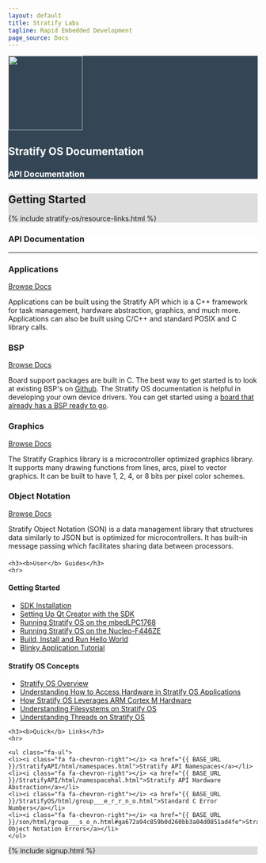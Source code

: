 ```yaml
---
layout: default
title: Stratify Labs
tagline: Rapid Embedded Development
page_source: Docs
---
```


<div style="background: #344555; color: #fff;">
<div class="container">
<div class="row header_row">
		<div class="col-md-3">
			<img class="post_image" height="150px"  src="{{ BASE_PATH }}/images/Stratify-OS-Logo-Cog.svg" />
		</div>
		<div class="col-md-9">
			<h2><b>Stratify OS Documentation</b></h2>
			<h3>API Documentation</h3>
		</div>
	</div>
</div>
</div>

<div style="background: #ddd; height: auto">
<div class="container">
  <h2>Getting <b>Started</b></h2>
  </div>
  {% include stratify-os/resource-links.html %}
</div>

<div style="background: #fff;">
	<div class="container">

  <h3><b>API</b> Documentation</h3>
  <hr>
  <div class="row" style="margin-top: 20px; margin-bottom: 20px;">
  <div class="col-md-3">
	<div class="panel panel-default">
	<div class="panel-body">
	<h3><b>Applications</b></h3>
  <a href = "../StratifyAPI/html" class="btn btn-primary btn-lg">Browse Docs</a>
  <p> </p>
  <p>Applications can be built using the Stratify API which is a C++ framework for task management, hardware abstraction, graphics, and much more. Applications can also be built using C/C++ and standard POSIX and C library calls.</p>
  </div>
	</div>
	</div>
  <div class="col-md-3">
	<div class="panel panel-default">
	<div class="panel-body">
    <h3><b>BSP</b></h3>
    <a href = "../StratifyOS/html" class="btn btn-primary btn-lg">Browse Docs</a>
    <p> </p>
    <p>Board support packages are built in C. The best way to get started is to look at existing BSP's on <a href="https://github.com/StratifyLabs" target="_blank">Github</a>. The Stratify OS documentation is helpful in developing your own device drivers. You can get started using a <a href="{{ BASE_URL }}/hardware/">board that already has a BSP ready to go</a>.</p>
  </div>
	</div>
	</div>
  <div class="col-md-3">
	<div class="panel panel-default">
	<div class="panel-body">
    <h3><b>Graphics</b></h3>
    <a href = "../sgfx/html" class="btn btn-primary btn-lg">Browse Docs</a>
    <p> </p>
    <p>The Stratify Graphics library is a microcontroller optimized graphics library. It supports many drawing functions from lines, arcs, pixel to vector graphics. It can be built to have 1, 2, 4, or 8 bits per pixel color schemes.</p>
  </div>
	</div>
	</div>
  <div class="col-md-3">
	<div class="panel panel-default">
	<div class="panel-body">
    <h3><b>Object Notation</b></h3>
    <a href = "../son/html" class="btn btn-primary btn-lg">Browse Docs</a>
    <p> </p>
    <p>Stratify Object Notation (SON) is a data management library that structures data similarly to JSON but is optimized for microcontrollers. It has built-in message passing which facilitates sharing data between processors.</p>
  </div>
	</div>
	</div>
  </div>

	<h3><b>User</b> Guides</h3>
	<hr>

<h4>Getting Started</h4>
<ul class="fa-ul">
	<li><i class="fa fa-chevron-right"></i> <a href="{{ BASE_URL }}/user%20guides/2018/02/10/SDK-Installation/">SDK Installation</a></li>
	<li><i class="fa fa-chevron-right"></i> <a href="{{ BASE_URL }}/user%20guides/2018/02/20/SDK-Qt-Creator-Setup/">Setting Up Qt Creator with the SDK</a></li>
	<li><i class="fa fa-chevron-right"></i> <a href="{{ BASE_URL }}/user%20guides/2018/02/10/Installing-StratifyOS-on-mbedLPC1768/">Running Stratify OS on the mbedLPC1768</a></li>
	<li><i class="fa fa-chevron-right"></i> <a href="{{ BASE_URL }}/user%20guides/2018/02/10/Installing-StratifyOS-on-Nucleo-F446ZE/">Running Stratify OS on the Nucleo-F446ZE</a></li>
	<li><i class="fa fa-chevron-right"></i> <a href="{{ BASE_URL }}/user%20guides/2018/02/10/HelloWorld-Download-Build-Install/">Build, Install and Run Hello World</a></li>
	<li><i class="fa fa-chevron-right"></i> <a href="{{ BASE_URL }}/user%20guides/2018/06/23/Blinky-Application-Tutorial/">Blinky Application Tutorial</a></li>
</ul>

<h4>Stratify OS Concepts</h4>
<ul class="fa-ul">
	<li><i class="fa fa-chevron-right"></i> <a href="{{ BASE_URL }}/user%20guides/2018/02/26/Understanding-Stratify-OS/">Stratify OS Overview</a></li>
	<li><i class="fa fa-chevron-right"></i> <a href="{{ BASE_URL }}/user%20guides/2018/02/10/Understanding-Device-Drivers/">Understanding How to Access Hardware in Stratify OS Applications</a></li>
	<li><i class="fa fa-chevron-right"></i> <a href="{{ BASE_URL }}/user%20guides/2018/03/06/How-Stratify-OS-Levarages-ARM-Cortex-M/">How Stratify OS Leverages ARM Cortex M Hardware</a></li>
	<li><i class="fa fa-chevron-right"></i> <a href="{{ BASE_URL }}/user%20guides/2018/03/07/Understanding-Filesystems-on-Stratify-OS/">Understanding Filesystems on Stratify OS</a></li>
	<li><i class="fa fa-chevron-right"></i> <a href="{{ BASE_URL }}/user%20guides/2018/04/30/Understanding-Threads-on-Stratify-OS/">Understanding Threads on Stratify OS</a></li>
</ul>


	<h3><b>Quick</b> Links</h3>
	<hr>

	<ul class="fa-ul">
	<li><i class="fa fa-chevron-right"></i> <a href="{{ BASE_URL }}/StratifyAPI/html/namespaces.html">Stratify API Namespaces</a></li>
	<li><i class="fa fa-chevron-right"></i> <a href="{{ BASE_URL }}/StratifyAPI/html/namespacehal.html">Stratify API Hardware Abstraction</a></li>
	<li><i class="fa fa-chevron-right"></i> <a href="{{ BASE_URL }}/StratifyOS/html/group___e_r_r_n_o.html">Standard C Error Numbers</a></li>
	<li><i class="fa fa-chevron-right"></i> <a href="{{ BASE_URL }}/son/html/group___s_o_n.html#ga672a94c859b0d260bb3a04d0851ad4fe">Stratify Object Notation Errors</a></li>
	</ul>

</div>


<div style="background: #ddd;">
	<div class="container">
		{% include signup.html %}
	</div>
</div>

